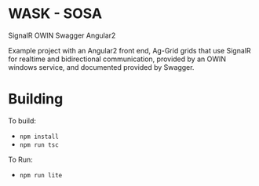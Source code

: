
WASK - SOSA
==============
SignalR OWIN Swagger Angular2

Example project with an Angular2 front end,
Ag-Grid grids that use SignalR for realtime and bidirectional communication,
provided by an OWIN windows service, and documented provided by Swagger.


Building
==============

To build:
- `npm install`
- `npm run tsc`

To Run:
- `npm run lite`
